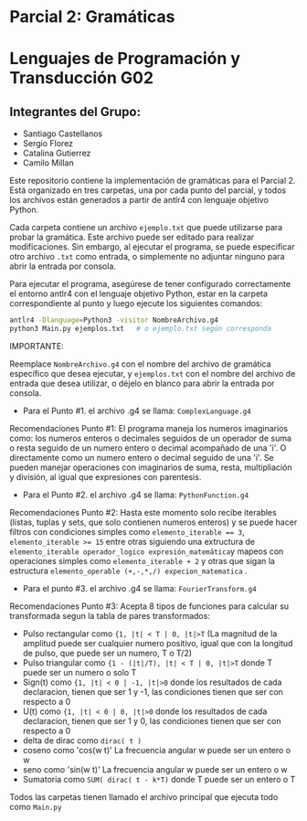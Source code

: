# Parcial 2: Gramáticas

# Lenguajes de Programación y Transducción G02
## Integrantes del Grupo:
- Santiago Castellanos
- Sergio Florez
- Catalina Gutierrez
- Camilo Millan

Este repositorio contiene la implementación de gramáticas para el Parcial 2. Está organizado en tres carpetas, una por cada punto del parcial, y todos los archivos están generados a partir de antlr4 con lenguaje objetivo Python.

Cada carpeta contiene un archivo `ejemplo.txt` que puede utilizarse para probar la gramática. Este archivo puede ser editado para realizar modificaciones. Sin embargo, al ejecutar el programa, se puede especificar otro archivo `.txt` como entrada, o simplemente no adjuntar ninguno para abrir la entrada por consola.

Para ejecutar el programa, asegúrese de tener configurado correctamente el entorno antlr4 con el lenguaje objetivo Python, estar en la carpeta correspondiente al punto y luego ejecute los siguientes comandos:

```bash
antlr4 -Dlanguage=Python3 -visitor NombreArchivo.g4 
python3 Main.py ejemplos.txt   # o ejemplo.txt según corresponda
```
IMPORTANTE:

Reemplace `NombreArchivo.g4` con el nombre del archivo de gramática específico que desea ejecutar, y `ejemplos.txt` con el nombre del archivo de entrada que desea utilizar, o déjelo en blanco para abrir la entrada por consola.

* Para el Punto #1. el archivo .g4 se llama: `ComplexLanguage.g4`

Recomendaciones Punto #1: El programa maneja los numeros imaginarios como: los numeros enteros o decimales seguidos de un operador de suma o resta seguido de un numero entero o decimal acompañado de una 'i'. O directamente como un numero entero o decimal seguido de una 'i'. Se pueden manejar operaciones con imaginarios de suma, resta, multipliación y división, al igual que expresiones con parentesis.

* Para el Punto #2. el archivo .g4 se llama: `PythonFunction.g4`

Recomendaciones Punto #2: Hasta este momento solo recibe iterables (listas, tuplas y sets, que solo contienen numeros enteros) y se puede hacer filtros con condiciones simples como `elemento_iterable == 3`, `elemento_iterable >= 15` entre otras siguiendo una extructura de ` elemento_iterable operador_logico expresión_matemática`y mapeos con operaciones simples como `elemento_iterable + 2` y otras que sigan la estructura `elemento_operable (+,-,*,/) expecion_matematica` .

* Para el punto #3. el archivo .g4 se llama: `FourierTransform.g4`

Recomendaciones Punto #3: Acepta 8 tipos de funciones para calcular su transformada segun la tabla de pares transformados: 
- Pulso rectangular como `{1, |t| < T | 0, |t|>T` (La magnitud de la amplitud puede ser cualquier numero positivo, igual que con la longitud de pulso, que puede ser un numero, T o T/2)
- Pulso triangular como `{1 - (|t|/T), |t| < T | 0, |t|>T` donde T puede ser un numero o solo T
- Sign(t) como `{1, |t| < 0 | -1, |t|>0` donde los resultados de cada declaracion, tienen que ser 1 y -1, las condiciones tienen que ser con respecto a 0
- U(t) como `{1, |t| < 0 | 0, |t|>0` donde los resultados de cada declaracion, tienen que ser 1 y 0, las condiciones tienen que ser con respecto a 0
- delta de dirac como `dirac( t )`
- coseno como 'cos(w t)' La frecuencia angular w puede ser un entero o w
- seno como 'sin(w t)' La frecuencia angular w puede ser un entero o w
- Sumatoria como `SUM( dirac( t - k*T)` donde T puede ser un entero o T 

Todos las carpetas tienen llamado el archivo principal que ejecuta todo como `Main.py`

